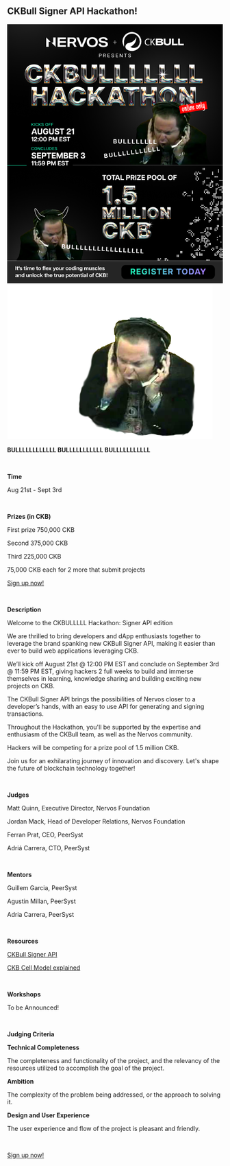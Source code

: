 ## CKBull Signer API Hackathon!
![alt_text](images/image2-1.png "image_tooltip")
![alt_text](images/image1.png "image_tooltip")


**BULLLLLLLLLLLL
BULLLLLLLLLLL
BULLLLLLLLLLL**

<br>

**Time**

Aug 21st - Sept 3rd

<br>

**Prizes (in CKB)**

First prize 750,000 CKB

Second 375,000 CKB

Third 225,000 CKB

75,000 CKB each for 2 more that submit projects


[Sign up now!](https://docs.google.com/forms/d/1nCK7_ig6WjvK96C9yWewuvJjc-vuKahPlbLI_lmKSTs/edit#responses)

<br>

**Description**

Welcome to the CKBULLLLL Hackathon: Signer API edition

We are thrilled to bring developers and dApp enthusiasts together to leverage the brand spanking new CKBull Signer API, making it easier than ever to build web applications leveraging CKB. 

We’ll kick off August 21st  @ 12:00 PM EST and conclude on September 3rd  @ 11:59 PM EST, giving hackers 2 full weeks to build and immerse themselves in learning, knowledge sharing and building exciting new projects on CKB. 

The CKBull Signer API brings the possibilities of Nervos closer to a developer’s hands, with an easy to use API for generating and signing transactions.

Throughout the Hackathon, you'll be supported by the expertise and enthusiasm of the CKBull team, as well as the Nervos community. 

Hackers will be competing for a prize pool of 1.5 million CKB.  

Join us for an exhilarating journey of innovation and discovery. Let's shape the future of blockchain technology together!

<br>


**Judges**

Matt Quinn, Executive Director, Nervos Foundation

Jordan Mack, Head of Developer Relations, Nervos Foundation

Ferran Prat, CEO, PeerSyst

Adriá Carrera, CTO, PeerSyst

<br>

**Mentors**

Guillem Garcia, PeerSyst

Agustin Millan, PeerSyst

Adria Carrera, PeerSyst

<br>

**Resources**

[CKBull Signer API](https://docs.ckbull.app/)

[CKB Cell Model explained](https://docs.nervos.org/docs/basics/concepts/cell-model/)

<br>

**Workshops**

To be Announced!

<br>

**Judging Criteria**

**Technical Completeness**

The completeness and functionality of the project, and the relevancy of the resources utilized to accomplish the goal of the project.

**Ambition**

The complexity of the problem being addressed, or the approach to solving it.

**Design and User Experience**

The user experience and flow of the project is pleasant and friendly.

<br>

[Sign up now!](https://docs.google.com/forms/d/1nCK7_ig6WjvK96C9yWewuvJjc-vuKahPlbLI_lmKSTs/edit#responses)
